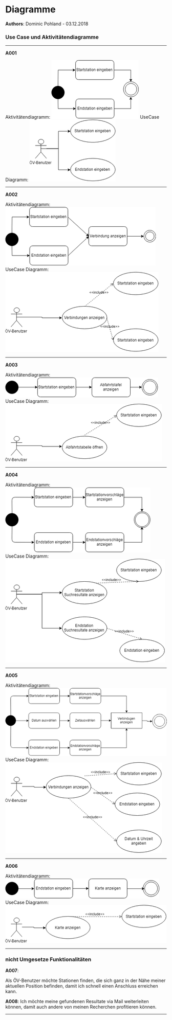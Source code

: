 # Diagramme
**Authors**: Dominic Pohland - 03.12.2018

### Use Case und Aktivitätendiagramme
---
**A001**

Aktivitätendiagramm:
![](https://github.com/EDGZTNSR/modul-318-student/raw/master/doc/A001Activitydiagram.png "A001")
UseCase Diagramm:
![](https://github.com/EDGZTNSR/modul-318-student/raw/master/doc/A001UseCase.png "A001")

---

**A002**

Aktivitätendiagramm:
![](https://github.com/EDGZTNSR/modul-318-student/raw/master/doc/A002Activitydiagram.png "A002")
UseCase Diagramm:
![](https://github.com/EDGZTNSR/modul-318-student/raw/master/doc/A002UseCase.png "A002")

---

**A003**

Aktivitätendiagramm:
![](https://github.com/EDGZTNSR/modul-318-student/raw/master/doc/A003Activitydiagram.png "A003")
UseCase Diagramm:
![](https://github.com/EDGZTNSR/modul-318-student/raw/master/doc/A003UseCase.png "A003")

---

**A004**

Aktivitätendiagramm:
![](https://github.com/EDGZTNSR/modul-318-student/raw/master/doc/A004Activitydiagram.png "A004")
UseCase Diagramm:
![](https://github.com/EDGZTNSR/modul-318-student/raw/master/doc/A004UseCase.png "A004")

---

**A005**

Aktivitätendiagramm:
![](https://github.com/EDGZTNSR/modul-318-student/raw/master/doc/A005Activitydiagram.png "A005")
UseCase Diagramm:
![](https://github.com/EDGZTNSR/modul-318-student/raw/master/doc/A005UseCase.png "A005")

---

**A006**

Aktivitätendiagramm:
![](https://github.com/EDGZTNSR/modul-318-student/raw/master/doc/A006Activitydiagram.png "A005")
UseCase Diagramm:
![](https://github.com/EDGZTNSR/modul-318-student/raw/master/doc/A006UseCase.png "A005")

---

### nicht Umgesetze Funktionalitäten

**A007**: 

Als ÖV-Benutzer möchte Stationen finden, die sich ganz in der Nähe meiner aktuellen Position befinden, damit ich schnell einen Anschluss erreichen kann.

**A008**: 
Ich möchte meine gefundenen Resultate via Mail weiterleiten können, damit auch andere von meinen Recherchen profitieren können.

---
